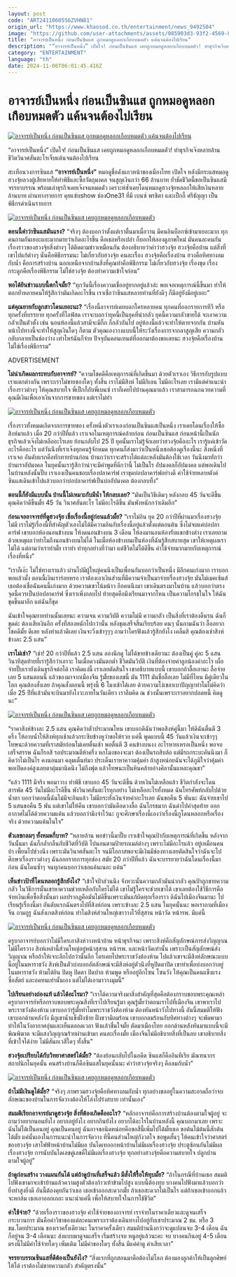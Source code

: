 ```yaml
---
layout: post
code: "ART2411060556ZVHN81"
origin_url: "https://www.khaosod.co.th/entertainment/news_9492504"
image: "https://github.com/user-attachments/assets/085903d3-93f2-4569-8fc0-432f3770859e"
title: "อาจารย์เป็นหนึ่ง ก่อนเป็นซินแส ถูกหมอดูหลอกเกือบหมดตัว แค้นจนต้องไปเรียน"
description: "“อาจารย์เป็นหนึ่ง” เปิดใจ! ก่อนเป็นซินแส เคยถูกหมอดูหลอกเกือบหมดตัว! ทำธุรกิจเจ๊งหลายล้าน ชีวิตวินาศสันตะโร เจ็บแค้นจนต้องไปเรียนเอง"
category: "ENTERTAINMENT"
language: "th"
date: 2024-11-06T06:01:45.416Z
---
```


# อาจารย์เป็นหนึ่ง ก่อนเป็นซินแส ถูกหมอดูหลอกเกือบหมดตัว แค้นจนต้องไปเรียน

[![อาจารย์เป็นหนึ่ง ก่อนเป็นซินแส ถูกหมอดูหลอกเกือบหมดตัว แค้นจนต้องไปเรียน](https://www.khaosod.co.th/wpapp/uploads/2024/11/sinsaepennueng-1.jpg "อาจารย์เป็นหนึ่ง ก่อนเป็นซินแส ถูกหมอดูหลอกเกือบหมดตัว แค้นจนต้องไปเรียน")](https://www.khaosod.co.th/wpapp/uploads/2024/11/sinsaepennueng-1.jpg)

“อาจารย์เป็นหนึ่ง” เปิดใจ! ก่อนเป็นซินแส เคยถูกหมอดูหลอกเกือบหมดตัว! ทำธุรกิจเจ๊งหลายล้าน ชีวิตวินาศสันตะโรเจ็บแค้นจนต้องไปเรียน

สะเทือนวงการซินแส **“อาจารย์เป็นหนึ่ง”** หมอดูชื่อดังแถวหน้าของเมืองไทย เปิดใจ หลังมีกระแสหมอดูฮวงจุ้ยลวงผู้เสียหายให้ทำพิธีและซื้อวัตถุมงคล จนสูญเงินกว่า 66 ล้านบาท ย้ำชัดชีวิตนี้ขอเป็นซินแสมีจรรยาบรรณ พร้อมเล่าธุรกิจเคยเจ๊งจนหมดตัว เคราะห์ซ้ำเคยโดนหมอดูฮวงจุ้ยหลอกให้เสียเงินหลายล้านบาท ผ่านทางรายการ คุยแซ่บshow ช่องOne31 ที่มี เบนซ์ พรชิตา และเป็กกี้ ศรีธัญญา เป็นพิธีกรดำเนินรายการ

[![อาจารย์เป็นหนึ่ง ก่อนเป็นซินแส เคยถูกหมอดูหลอกเกือบหมดตัว](https://www.khaosod.co.th/wpapp/uploads/2024/11/sinsaepennueng-6.jpg)](https://www.khaosod.co.th/wpapp/uploads/2024/11/sinsaepennueng-6.jpg)

**ตอนนี้คำว่าซินแสมันแรง?** “จริงๆ ต้องบอกว่าตั้งแต่เราตื่นมาเมื่อวาน มีคนอินบ็อกซ์เข้ามาเยอะมาก ทุกคนถามกันเยอะแยะมากมายว่าเกิดอะไรขึ้น คือเธอหรือเปล่า ก็บอกให้ลองดูภาพใหม่ มันคนละคนกัน เรื่องราวของฮวงจุ้ยสิ่งต่างๆ ได้ติดตามข่าวเหมือนกัน ต้องอธิบายว่าคำว่าฮวงจุ้ย ฮวงจุ้ยคือบ้าน แต่สิ่งที่เขาไปแก้ต่างๆ นั่นคือพิธีกรรมนะ ไม่เกี่ยวกับฮวงจุ้ย คนละเรื่อง ฮวงจุ้ยคือเรื่องบ้าน ฮวงคือทิศทางลมกับน้ำ คือการสร้างบ้าน นอกเหนือจากบ้านสิ่งที่คุณทำคือพิธีกรรม ไม่เกี่ยวกับฮวงจุ้ย เรื่องขุด เรื่องกระดูกคือเรื่องพิธีกรรม ไม่ใช่ฮวงจุ้ย ต้องทำความเข้าใจก่อน”

**พอได้ยินข่าวแบบนี้ตกใจมั้ย?** “ทุกวันนี้เรื่องความเชื่ออยู่ยากอยู่แล้วล่ะ พอเจอเหตุการณ์นี้ขึ้นมา ทำให้ตอกย้ำหลายคนให้รู้สึกว่ามันเกิดอะไรขึ้น เราเชื่อว่าซินแสหลายท่านที่ยังดีๆ ก็มีอยู่ยังมีอยู่เยอะ”

**แต่คุณยายกับลูกสาวโดนเยอะนะ?** “เรื่องนี้อาจารย์เคยบอกใครหลายคน ทุกคนที่ออกรายการทีวี หรือทุกครั้งที่บรรยาย ทุกครั้งที่ไลฟ์สด เราจะบอกว่ายุคนี้เป็นยุคที่น่ากลัว ยุคนี้ความกลัวขายได้ จะเอาความกลัวเป็นตัวตั้ง เช่น นอนห้องนี้แล้วสามีจะมีกิ๊ก ก็กลัวกันไป อยู่ห้องนี้แล้วจะทำให้ตายจากกัน บ้านหันหน้าไปทางนี้จะทำให้สูญเงินใดๆ ก็ตาม ตัวคุณเองวางแบบนี้ให้ระวังเรื่องการจากลาสูญเสีย ความกลัวกลับกลายเป็นช่องว่าง เท่าไหร่ฉันก็จ่าย ปัจจุบันคอนเทนต์ที่ออกมาต้องขอเลยนะ ฮวงจุ้ยคือเรื่องบ้าน ไม่ใช่เรื่องพิธีกรรม”

ADVERTISEMENT

**ไม่น่าเกิดผลกระทบกับอาจารย์?** “ความโชคดีคือเหตุการณ์ที่เกิดขึ้นมา ด้วยตัวเราเอง วิธีการกับรูปแบบเราแตกต่างกัน เพราะเราไม่ขายของใดๆ ทั้งสิ้น เราไม่มีสิงห์ ไม่มีกิเลน ไม่มีอะไรเลย เรามีแต่คำแนะนำเรื่องราวต่างๆ ให้คุณสบายใจ พี่เป็กกี้กับพี่เบนซ์ เราก็เคยไปบ้านคุณมาแล้ว เราสามารถฉกฉวยความที่คุณมีเงินเพื่อเอาเงินจากการขายของ แต่เราไม่ทำ

[![อาจารย์เป็นหนึ่ง ก่อนเป็นซินแส เคยถูกหมอดูหลอกเกือบหมดตัว](https://www.khaosod.co.th/wpapp/uploads/2024/11/sinsaepennueng-4.jpg)](https://www.khaosod.co.th/wpapp/uploads/2024/11/sinsaepennueng-4.jpg)



เรื่องราวทั้งหมดเกิดจากการขายของ ครั้งหนึ่งตัวเราเองก่อนเป็นซินแสเป็นหนึ่ง เราเคยโดนเรื่องให้ซื้อสิงห์มาแล้ว เมื่อ 20 กว่าปีที่แล้ว เราเจอในเหตุการณ์คล้ายก่อน ก่อนเป็นซินแส ก่อนหน้านี้เป็นนักธุรกิจแล้วเจ๊งไม่เหลืออะไรเลย ย้อนกลับไป 25 ปี ยุคนั้นเราไม่รู้จักเลยว่าฮวงจุ้ยคืออะไร เรารู้แค่เข้าวัดอะไรคืออะไร แต่วันนึงที่เราเจ๊งทุกคนรู้จักหมด ทุกคนก็ส่งมาว่าเป็นหนึ่งเธอต้องดูเรื่องนี้นะ สิ่งหนึ่งที่เราเจอ อันดับแรกคือทักทายบ้านก่อน บ้านกว่าเราจะสร้างได้แต่ละหลังมันต้องใช้เวลา วันนึงมาทักว่าบ้านเราอัปมงคล ในยุคนั้นเรารู้สึกว่าน่าจะมีคำพูดที่ดีกว่านี้ ไม่เป็นไร อัปมงคลก็อัปมงคล แต่พอเดินไปในบ้านหลังนั้นปั๊บ เราเองเป็นคนชอบเรื่องปลาคาร์ฟ เราขุดบ่อปลาคาร์ฟอย่างดี ค่าใช้จ่ายหลายตังค์ ซินแสเดินเข้าไปแล้วบอกว่าบ่อปลาคาร์ฟเป็นบ่ออัปมงคล ต้องกลบทิ้ง”

**ตอนนี้ก็ยังมีแบบนั้น บ้านนี้ไม่เหมาะกับมีน้ำ ให้กลบเลย?** “มันเป็นวิธีเดิมๆ หลังกลบ 45 วันจะดีขึ้น คุณคิดว่าดีขึ้นมั้ย 45 วัน วินาศสันตะโร ไม่มีอะไรดีขึ้น มันพังหนักกว่าเดิมอีก”

**ก่อนเจออาจารย์ที่ดูฮวงจุ้ย เชื่อเรื่องนี้อยู่ก่อนแล้วมั้ย?** “เราไม่อิน ยุค 20 กว่าปีที่ผ่านมาเรื่องฮวงจุ้ยไม่มี เราไม่รู้เรื่องนี้ที่สำคัญตัวเองไม่ได้มีความอินกับเรื่องนี้อยู่แล้วตั้งแต่ตอนต้น ซึ่งไม่จบแค่บ่อปลาคาร์ฟ เขาบอกห้องนอนข้างบน ให้งดนอนข้างบน 3 เดือน ให้ลงมานอนห้องรับแขกข้างล่าง เราเลยถามด้วยเหตุผลว่าทำไมถึงนอนข้างบนไม่ได้ ในเมื่อห้องข้างบนเป็นห้องที่ฉันรู้สึกสบายสุด เขาให้เหตุผลเราไม่ได้ แต่ถามว่าเราทำมั้ย เราทำ ทำทุกอย่างที่ว่ามา แต่ชีวิตไม่ได้ดีขึ้น ค่าใช้จ่ายมากมายกับเหตุการณ์เรื่องที่หนึ่ง”

“เราก็เอ๊ะ ไม่ใช่ทางเราแล้ว ผ่านไปมีผู้ใหญ่คนนึงเป็นเพื่อนกันบอกว่าเป็นหนึ่ง มีอีกคนเก่งมาก เราบอกพอแล้วมั้ง ตอนนี้เงินเราร่อยหรอ เราต้องเอาเงินส่วนที่มีความจำเป็นมาจ่ายเรื่องฮวงจุ้ย มันไม่เมคเซ้นส์ เธอต้องเชื่อฉันคนนี้เก่งมาก ด้วยความเขาโน้มน้าว อีกคนนึงมา เขาเดินตรงมาในบ้าน แล้วบอกว่าตรงจุดนี้ควรเป็นบ่อปลาคาร์ฟ ซึ่งเราเพิ่งกลบไป ท้ายสุดคือมึงเรียนมาจากไหน เป็นความโกรธในใจ ให้ฉันขุดขึ้นมาอีก แต่ฉันก็ขุด

ฉันเข้าใจคุณยายท่านนั้นเลยนะ ความจน ความวิบัติ ความไม่มี ความกลัว เป็นสิ่งที่เราต้องดิ้นรน ฉันก็ขุดค่ะ ต้องเสียเงินอีก ครั้งที่สองหนักไปกว่านั้น หลังขุดเสร็จสิ้นเรียบร้อย คนๆ นั้นถามฉันว่า ลื้ออยากโชคดีมั้ย ดีเลย หลังทำแล้วดีเลย เงินจะวิ่งเข้าๆๆๆ ถามว่าใครฟังแล้วรู้สึกยังไง เคลิ้มสิ คุณต้องเช่าสิงห์ ข้างละ 2.5 แสน”

**เราไม่เช่า?** “เช่า! 20 กว่าปีที่แล้ว 2.5 แสน ลองนึกดู ไม่ได้ขายข้างเดียวนะ ต้องเป็นคู่ คู่ละ 5 แสน วินาทีสุดท้ายที่เรารู้สึกว่าเอาวะ ในเมื่อดวงมันตกต่ำ ชีวิตมันวิบัติ เงินที่ต้องจ่ายค่าลูกน้องค่าอะไร เผื่อจ่ายปั๊บเรายังเดินธุรกิจต่อได้ เราคิดแง่นี้ เราเลยตัดสินใจ เขาอธิบายแบบนี้ เขาบอกถ้าลื้อเอานะ ลื้อจ่ายเลย 5 แสนตอนนี้ แล้วของมาจากเมืองจีน รู้มั้ยของเลขนี้ มัน 1111 มันชื่อลื้อเลย ไม่มีที่ไหน มีคู่เดียวในโลก คุณต้องสั่งเลย ถ้าคุณสั่งตอนนี้ พรุ่งนี้ 6 โมงเช้าได้เลย ด้วยความโง่เขลาเบาปัญญาทำไมไม่คิดว่าเมื่อ 25 ปีที่แล้วมันจะบินมายังไงวะภายในวันเดียว เราลืมคิด ณ ช่วงนั้นเพราะเราอยากปลดหนี้ คิดดูนะ”

[![อาจารย์เป็นหนึ่ง ก่อนเป็นซินแส เคยถูกหมอดูหลอกเกือบหมดตัว](https://www.khaosod.co.th/wpapp/uploads/2024/11/sinsaepennueng-5.jpg)](https://www.khaosod.co.th/wpapp/uploads/2024/11/sinsaepennueng-5.jpg)

“ราคาสิงห์ข้างละ 2.5 แสน คุณคิดว่าตัวประมาณไหน เขาบอกดิฉันว่าพอสิงห์คู่นี้มา ให้ดิฉันตื่นตี 3 ครึ่ง ให้อาบน้ำให้สิงห์ทุกเช้าแล้วกระซิบข้างหูว่าขอให้รวย แค่นี้ พูดแบบนี้ 45 วันแล้วเงินจะเข้าๆๆ โทษนะด้วยความที่เราสมัยก่อนไม่เคยตื่นเช้า พอตื่นตี 3 คนข้างบนงง อะไรหายเหรอเป็นหนึ่ง พอจบเสร็จสรรพ ฉันก็รอสิ รอประมาณตีห้าครึ่ง หกโมงของจะมา ต้องเป็นรถสิบล้อ แต่มีรถกระบะคันนึงมา ก็คิดว่าไม่เป็นไร คงนอนมา คลุมเต็นท์มา ประเด็นเราหาความคุ้มค่า ถ้าสูงหน่อยฉันจะได้ภูมิใจว่าคุ้มค่า พอเปิดองค์สูงเลยตาตุ่มมานิดนึง ไม่ถึงฟุต แล้วโทษนะเป็นหินคล้ายอ่างศิลานั้นแหละคุณขา”

“แล้ว 1111 มีจริง พอมาวาง ทำพิธี เขาบอก 45 วันจะดีขึ้น ด้วยเงินไม่เหลือแล้ว ชีวิตกำลังจะโดนสารพัด 45 วันไม่มีอะไรดีขึ้น พังวินาศสันตะโรทุกอย่าง ไม่เหลืออะไรทั้งหมด ฉันโทรศัพท์กลับไปด้วยน้ำตา บอกว่าตอนนี้ฉันไม่มีจะกินแล้ว ไม่มีกระทั่งเงินจ่ายค่าอะไรเลย ฉันขอคืน 5 พันนะ ฉันจ่ายเขาไป 5 แสนขอคืน 5 พัน แต่เขาไม่ให้คืน เขาบอกว่ามันคือดวงลื้อ ฉันโกรธมาก ฉันด่าไปคำสุดท้าย ออกอากาศไม่ได้ด้วยความแค้น แล้วบอกว่ามึงจำไว้นะ กูจะศึกษาเรื่องนี้เองว่าเรื่องนี้กูโดนหลอกหรือเรื่องจริง ด้วยความแค้นในใจ”

**ตัวเลขกลมๆ ทั้งหมดกี่บาท?** “หลายล้าน พอข่าวนี้มาปั๊บ เราเข้าใจคุณป้ากับเหตุการณ์ที่เกิดขึ้น หลังจากวันนั้นมา ฉันก็กล้ำกลืนกับชีวิตที่วิบัติ ไปนอนตามป้ายรถเมล์ต่างๆ เพราะไม่มีอะไรแล้ว อยู่เหมือนคนบ้า เพี้ยนไปช่วงนึง เพราะมันวินาศสันตะโร จนมีโอกาสพอจะมีเงินมีช่องทางเลยตัดสินใจว่าฉันจะไปศึกษาเรื่องราวต่างๆ ฉันออกรายการทุกช่อง สมัย 20 กว่าปีที่แล้ว ฉันจะบรรยายว่าฉันโดนเรื่องนี้มาก่อน ฉันโดนซ้ำๆ จนทุกคนบอกว่าเธอแค้นเนอะ แค้น”

**เห็นข่าวป้าที่โดนหลอกรู้สึกยังไง?** “เข้าใจป้าส่วนนึง จังหวะนั้นความกลัวมันน่ากลัว คุณป้าถูกขายความกลัว ในวิธีการนั้นเขาหาความช่วยเหลือกับใครไม่ได้ เขาไม่รู้ใครจะช่วยเขาได้ เขาเลยต้องใช้วิธีการคือจ่ายเงินเพื่อซื้อสิ่งนั้นมา ผลปรากฏคือมันไม่ดีขึ้นเพราะมันแก้ผิดทุกเรื่องราว ดิฉันไปเมืองจีนมานะ ไปเรียนรู้เรื่องนี้มา อันดับแรกฉันตรงไปที่สิงห์ก่อน เพราะข้างละ 2.5 แสน ในยุคนั้นนะ พอเราถามที่เมืองจีน ถามกูรู ฉันสังเกตสิงห์ก่อน ทำไมสิงห์ส่วนใหญ่เขาวางไว้ที่สุสาน หน้าวัด หน้ารพ. มีแค่นี้

[![อาจารย์เป็นหนึ่ง ก่อนเป็นซินแส เคยถูกหมอดูหลอกเกือบหมดตัว](https://www.khaosod.co.th/wpapp/uploads/2024/11/sinsaepennueng-2.jpg)](https://www.khaosod.co.th/wpapp/uploads/2024/11/sinsaepennueng-2.jpg)

ครูบาอาจารย์บอกว่าไม่มีใครเอาสิงห์วางหน้าบ้าน หน้าธุรกิจนะ เพราะสิงห์คือสัญลักษณ์การส่งวิญญาณ ไม่มีใครวาง สิงห์เหล่านี้ส่วนใหญ่อยู่หน้าสุสาน หน้ารพ. และหน้าวัดเท่านั้น เพราะเป็นสัญลักษณ์ส่งวิญญาณ หรือถ้าให้เจาะลึกไปกว่านั้นอีก ใครเคยไปพระราชวังต้องห้าม ไปแล้วเขาจะมีสิงห์ลักษณะแบบนี้อยู่ในมหาราชวัง สิงห์เป็นตัวบ่งบอกอัตลักษณ์จะมีสิงห์อยู่ตัวนึงที่หูปิดตาปิด เขาทำเพื่อบ่งบอกว่าอยู่ในมหาราชวัง ห้ามได้ยิน ปิดหู ปิดตา ปิดปาก ห้ามพูด หรืออยู่อีกโซน โซนวัง ให้คุณเป็นคนแข็งแรง ซื่อสัตย์ และอดทนเท่านั้นเอง แต่ไม่ได้เอามาวางมุมนี้”

**ไปเรียนอย่างถ่องแท้ แล้วได้อะไรมา?** “เราได้ความจริงมาสิ่งสำคัญที่สุดคือต้องกราบขอบพระคุณเหล่าครูบาอาจารย์หรือกราบขอบพระคุณสิ่งที่เราไปเรียนรู้มา คุณรู้มั้ยว่าตอนเราไปที่เมืองจีน เขาพาเราไปพระราชวังต้องห้าม เขาบอกว่ารู้มั้ยทำไมพระราชวังต้องห้าม ต้องหันหน้าวังไปทางนี้ อันนี้สมมติให้ฟัง เขาบอกด้านหลังวัง มีภูเขาน้ำแข็งฝั่งซ้าย ฝั่งขวามีลมร้อน เขาบอกลมร้อนกับทิศทางต่างๆ จะพัดพามาทำให้ในวังอากาศอุ่นและเย็นตลอดเวลา ฟังแล้วชื่นใจมั้ย ตัดมาเมืองไทย ออกด้านหลังหันมาแบบนี้จะมีพิณพิฆาต จะมีแสงวิญญาณร้ายผ่านเข้ามา คนละเรื่องมั้ย เมืองจีนไม่มีอธิบายสิ่งที่เป็นลบ เขาอธิบายสิ่งที่เข้าใจได้ง่าย ไม่มีสัมภเวสีใดๆ ทั้งสิ้น”

**ฮวงจุ้ยเปรียบได้กับวิทยาศาสตร์ได้มั้ย?** “ต้องย้อนกลับไปในอดีต ซินแสก็คืออินทีเรีย มัณฑนากรสถาปนิกในยุคนั้น คนสร้างบ้านก็คือซินแสในยุคนั้นนะ คำว่าฮวงจุ้ยจริงๆ คือลมกับน้ำ”

[![อาจารย์เป็นหนึ่ง ก่อนเป็นซินแส เคยถูกหมอดูหลอกเกือบหมดตัว](https://www.khaosod.co.th/wpapp/uploads/2024/11/sinsaepennueng-3.jpg)](https://www.khaosod.co.th/wpapp/uploads/2024/11/sinsaepennueng-3.jpg)

**ถ้าไม่มีเงินดูได้มั้ย?** “จริงๆ ภาพรวมฮวงจุ้ยคือทิศทางลมกับน้ำ ทุกอย่างขออยู่ในความสะอาดถือว่าจบ ลักษณะของบ้านในการจัดวางต้องให้โล่งโปร่งสบาย เท่านั้นเอง”

**สมมติเรียกอาจารย์มาดูฮวงจุ้ย สิ่งที่ต้องเกิดคืออะไร?** “หลักอาจารย์คือการสร้างบ้านต้องตามใจผู้อยู่ จะถามว่าอยากนอนยังไง อยากอยู่ยังไง อยากกินยังไง อยากได้อะไรในบ้านหลังนี้ คุณบอกมาเลย เพราะฉันไม่ได้เป็นคนอยู่ คุณเป็นคนอยู่ ฉันอาจขอนิดหน่อยคือขอสีนี้เพิ่มไปได้มั้ยเธอ ขอต้นไม้ต้นนี้สักต้นได้มั้ย แค่นั้นเองในการแนะนำในการจัดวาง ทีนี้คนส่วนใหญ่กังวลใจ ขอพูดสั้นๆ ให้คนเข้าใจว่าศาสตร์ของฮวงจุ้ย เสาไฟฟ้าหน้าบ้านไม่มีผล บันไดเทออกหน้าบ้านไม่มีผลเรื่องฮวงจุ้ย ประตูซ้อนกันไม่มีผลเรื่องฮวงจุ้ย การนับบันไดเลขคู่เลขคี่ไม่มีผลเรื่องฮวงจุ้ย ทุกอย่างฮวงจุ้ยคือความสบายใจ ปลูกบ้านตามใจผู้อยู่”

**ถ้าดูก่อนสร้าง วางแผนกันได้ แต่ถ้าดูบ้านที่เสร็จแล้ว มีสั่งให้รื้อให้ทุบมั้ย?** “ถ้าในกรณีที่บ้านเธอ สมมติไปฟังเขามาจะเข้าบ้านแล้วความสูงตัวต้องก้าวเท้าข้ามไปสูง แบบนี้ต้องทุบ บางคนไปฟังมาแล้วบอกว่ายิ่งทำสูงยิ่งดี อันนี้ต้องคุยกันว่าเธอ เธอเข้าออกสะดวกมั้ย ถ้าเธอสะดวกไม่เป็นไร แต่ถ้าเธอเข้าออกแล้วจะหกล้ม เธอเอาออกเถอะ แนะนำแค่นี้ เพื่อให้สบายใจในการใช้ชีวิต”

**ค่าใช้จ่าย?** “ด้วยเรื่องราวของฮวงจุ้ย ค่าใช้จ่ายของอาจารย์ เราจ่ายในราคาเดียวและดูจนเสร็จกระบวนการ มันคือค่าวิชาของแต่ละคนเพราะเราต้องเดินทางไปอยู่กับเขาประมาณ 2 ชม. หรือ 3 ชม.โดยประมาณ ของเราครั้งเดียวนะ ในราคาครั้งเดียว สมมติบ้านนึงกว่าจะดูแปลนจบ 3-4 เดือน ฉันก็อยู่จน 3-4 เดือนนะ ส่งแบบมาดูจนเสร็จ เริ่มสร้างจบ หนูอยู่แล้วนะคะ จบ บางคนกินอยู่ 4-5 เดือน ตรงนี้ไม่มีค่าใช้จ่ายใดๆ เพิ่มเติม ไม่มีค่าของใดๆ ทั้งสิ้น มีแค่ค่าดู ค่าเสียเวลา”

**จรรยาบรรณซินแสที่ดีต้องเป็นยังไง?** “สิ่งแรกที่ถูกสอนมาคือต้องไม่โลภ ต้องมองลูกค้าให้เป็นลูกศิษย์ให้ได้ เราต้องไม่ขายความกลัว สำคัญตรงนั้น”